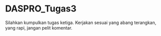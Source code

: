 # DASPRO_Tugas3
Silahkan kumpulkan tugas ketiga.
Kerjakan sesuai yang abang terangkan, yang rapi, jangan pelit komentar.
